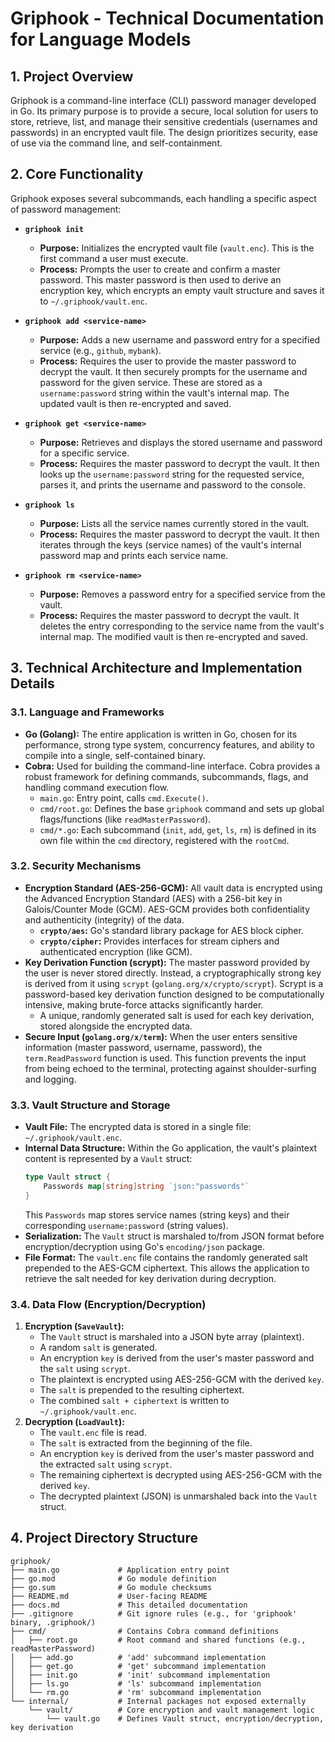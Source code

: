 # Griphook - Technical Documentation for Language Models

## 1. Project Overview

Griphook is a command-line interface (CLI) password manager developed in Go. Its primary purpose is to provide a secure, local solution for users to store, retrieve, list, and manage their sensitive credentials (usernames and passwords) in an encrypted vault file. The design prioritizes security, ease of use via the command line, and self-containment.

## 2. Core Functionality

Griphook exposes several subcommands, each handling a specific aspect of password management:

*   **`griphook init`**
    *   **Purpose:** Initializes the encrypted vault file (`vault.enc`). This is the first command a user must execute.
    *   **Process:** Prompts the user to create and confirm a master password. This master password is then used to derive an encryption key, which encrypts an empty vault structure and saves it to `~/.griphook/vault.enc`.

*   **`griphook add <service-name>`**
    *   **Purpose:** Adds a new username and password entry for a specified service (e.g., `github`, `mybank`).
    *   **Process:** Requires the user to provide the master password to decrypt the vault. It then securely prompts for the username and password for the given service. These are stored as a `username:password` string within the vault's internal map. The updated vault is then re-encrypted and saved.

*   **`griphook get <service-name>`**
    *   **Purpose:** Retrieves and displays the stored username and password for a specific service.
    *   **Process:** Requires the master password to decrypt the vault. It then looks up the `username:password` string for the requested service, parses it, and prints the username and password to the console.

*   **`griphook ls`**
    *   **Purpose:** Lists all the service names currently stored in the vault.
    *   **Process:** Requires the master password to decrypt the vault. It then iterates through the keys (service names) of the vault's internal password map and prints each service name.

*   **`griphook rm <service-name>`**
    *   **Purpose:** Removes a password entry for a specified service from the vault.
    *   **Process:** Requires the master password to decrypt the vault. It deletes the entry corresponding to the service name from the vault's internal map. The modified vault is then re-encrypted and saved.

## 3. Technical Architecture and Implementation Details

### 3.1. Language and Frameworks
*   **Go (Golang):** The entire application is written in Go, chosen for its performance, strong type system, concurrency features, and ability to compile into a single, self-contained binary.
*   **Cobra:** Used for building the command-line interface. Cobra provides a robust framework for defining commands, subcommands, flags, and handling command execution flow.
    *   `main.go`: Entry point, calls `cmd.Execute()`.
    *   `cmd/root.go`: Defines the base `griphook` command and sets up global flags/functions (like `readMasterPassword`).
    *   `cmd/*.go`: Each subcommand (`init`, `add`, `get`, `ls`, `rm`) is defined in its own file within the `cmd` directory, registered with the `rootCmd`.

### 3.2. Security Mechanisms
*   **Encryption Standard (AES-256-GCM):** All vault data is encrypted using the Advanced Encryption Standard (AES) with a 256-bit key in Galois/Counter Mode (GCM). AES-GCM provides both confidentiality and authenticity (integrity) of the data.
    *   **`crypto/aes`:** Go's standard library package for AES block cipher.
    *   **`crypto/cipher`:** Provides interfaces for stream ciphers and authenticated encryption (like GCM).
*   **Key Derivation Function (scrypt):** The master password provided by the user is never stored directly. Instead, a cryptographically strong key is derived from it using `scrypt` (`golang.org/x/crypto/scrypt`). Scrypt is a password-based key derivation function designed to be computationally intensive, making brute-force attacks significantly harder.
    *   A unique, randomly generated salt is used for each key derivation, stored alongside the encrypted data.
*   **Secure Input (`golang.org/x/term`):** When the user enters sensitive information (master password, username, password), the `term.ReadPassword` function is used. This function prevents the input from being echoed to the terminal, protecting against shoulder-surfing and logging.

### 3.3. Vault Structure and Storage
*   **Vault File:** The encrypted data is stored in a single file: `~/.griphook/vault.enc`.
*   **Internal Data Structure:** Within the Go application, the vault's plaintext content is represented by a `Vault` struct:
    ```go
    type Vault struct {
        Passwords map[string]string `json:"passwords"`
    }
    ```
    This `Passwords` map stores service names (string keys) and their corresponding `username:password` (string values).
*   **Serialization:** The `Vault` struct is marshaled to/from JSON format before encryption/decryption using Go's `encoding/json` package.
*   **File Format:** The `vault.enc` file contains the randomly generated salt prepended to the AES-GCM ciphertext. This allows the application to retrieve the salt needed for key derivation during decryption.

### 3.4. Data Flow (Encryption/Decryption)
1.  **Encryption (`SaveVault`):**
    *   The `Vault` struct is marshaled into a JSON byte array (plaintext).
    *   A random `salt` is generated.
    *   An encryption `key` is derived from the user's master password and the `salt` using `scrypt`.
    *   The plaintext is encrypted using AES-256-GCM with the derived `key`.
    *   The `salt` is prepended to the resulting ciphertext.
    *   The combined `salt + ciphertext` is written to `~/.griphook/vault.enc`.
2.  **Decryption (`LoadVault`):**
    *   The `vault.enc` file is read.
    *   The `salt` is extracted from the beginning of the file.
    *   An encryption `key` is derived from the user's master password and the extracted `salt` using `scrypt`.
    *   The remaining ciphertext is decrypted using AES-256-GCM with the derived `key`.
    *   The decrypted plaintext (JSON) is unmarshaled back into the `Vault` struct.

## 4. Project Directory Structure

```
griphook/
├── main.go             # Application entry point
├── go.mod              # Go module definition
├── go.sum              # Go module checksums
├── README.md           # User-facing README
├── docs.md             # This detailed documentation
├── .gitignore          # Git ignore rules (e.g., for 'griphook' binary, .griphook/)
├── cmd/                # Contains Cobra command definitions
│   ├── root.go         # Root command and shared functions (e.g., readMasterPassword)
│   ├── add.go          # 'add' subcommand implementation
│   ├── get.go          # 'get' subcommand implementation
│   ├── init.go         # 'init' subcommand implementation
│   ├── ls.go           # 'ls' subcommand implementation
│   └── rm.go           # 'rm' subcommand implementation
└── internal/           # Internal packages not exposed externally
    └── vault/          # Core encryption and vault management logic
        └── vault.go    # Defines Vault struct, encryption/decryption, key derivation
```

